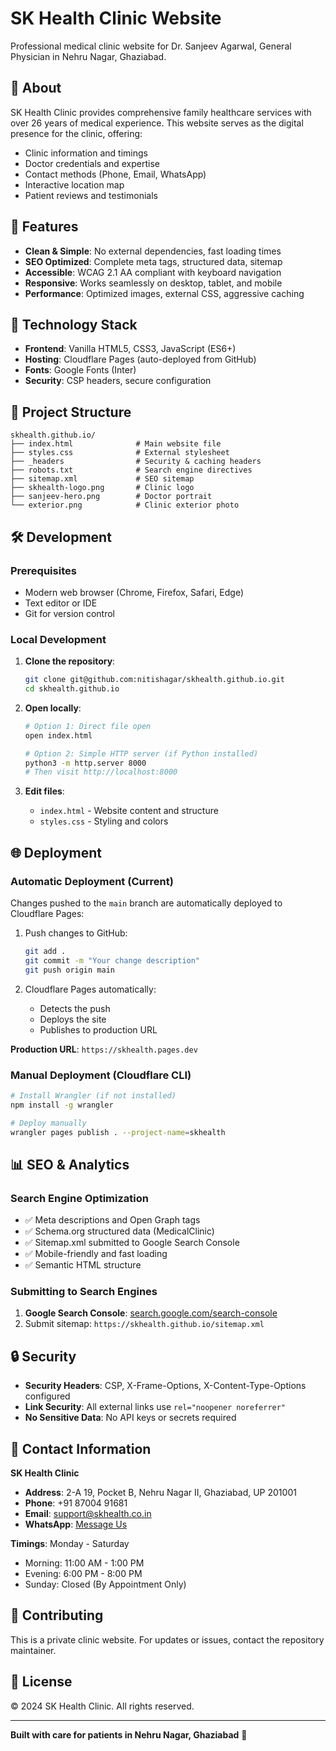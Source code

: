# SK Health Clinic Website

Professional medical clinic website for Dr. Sanjeev Agarwal, General Physician in Nehru Nagar, Ghaziabad.

## 🏥 About

SK Health Clinic provides comprehensive family healthcare services with over 26 years of medical experience. This website serves as the digital presence for the clinic, offering:

- Clinic information and timings
- Doctor credentials and expertise
- Contact methods (Phone, Email, WhatsApp)
- Interactive location map
- Patient reviews and testimonials

## 🎨 Features

- **Clean & Simple**: No external dependencies, fast loading times
- **SEO Optimized**: Complete meta tags, structured data, sitemap
- **Accessible**: WCAG 2.1 AA compliant with keyboard navigation
- **Responsive**: Works seamlessly on desktop, tablet, and mobile
- **Performance**: Optimized images, external CSS, aggressive caching

## 🚀 Technology Stack

- **Frontend**: Vanilla HTML5, CSS3, JavaScript (ES6+)
- **Hosting**: Cloudflare Pages (auto-deployed from GitHub)
- **Fonts**: Google Fonts (Inter)
- **Security**: CSP headers, secure configuration

## 📁 Project Structure

```
skhealth.github.io/
├── index.html              # Main website file
├── styles.css              # External stylesheet
├── _headers                # Security & caching headers
├── robots.txt              # Search engine directives
├── sitemap.xml             # SEO sitemap
├── skhealth-logo.png       # Clinic logo
├── sanjeev-hero.png        # Doctor portrait
└── exterior.png            # Clinic exterior photo
```

## 🛠️ Development

### Prerequisites

- Modern web browser (Chrome, Firefox, Safari, Edge)
- Text editor or IDE
- Git for version control

### Local Development

1. **Clone the repository**:
   ```bash
   git clone git@github.com:nitishagar/skhealth.github.io.git
   cd skhealth.github.io
   ```

2. **Open locally**:
   ```bash
   # Option 1: Direct file open
   open index.html

   # Option 2: Simple HTTP server (if Python installed)
   python3 -m http.server 8000
   # Then visit http://localhost:8000
   ```

3. **Edit files**:
   - `index.html` - Website content and structure
   - `styles.css` - Styling and colors

## 🌐 Deployment

### Automatic Deployment (Current)

Changes pushed to the `main` branch are automatically deployed to Cloudflare Pages:

1. Push changes to GitHub:
   ```bash
   git add .
   git commit -m "Your change description"
   git push origin main
   ```

2. Cloudflare Pages automatically:
   - Detects the push
   - Deploys the site
   - Publishes to production URL

**Production URL**: `https://skhealth.pages.dev`

### Manual Deployment (Cloudflare CLI)

```bash
# Install Wrangler (if not installed)
npm install -g wrangler

# Deploy manually
wrangler pages publish . --project-name=skhealth
```

## 📊 SEO & Analytics

### Search Engine Optimization

- ✅ Meta descriptions and Open Graph tags
- ✅ Schema.org structured data (MedicalClinic)
- ✅ Sitemap.xml submitted to Google Search Console
- ✅ Mobile-friendly and fast loading
- ✅ Semantic HTML structure

### Submitting to Search Engines

1. **Google Search Console**: [search.google.com/search-console](https://search.google.com/search-console)
2. Submit sitemap: `https://skhealth.github.io/sitemap.xml`

## 🔒 Security

- **Security Headers**: CSP, X-Frame-Options, X-Content-Type-Options configured
- **Link Security**: All external links use `rel="noopener noreferrer"`
- **No Sensitive Data**: No API keys or secrets required

## 📱 Contact Information

**SK Health Clinic**
- **Address**: 2-A 19, Pocket B, Nehru Nagar II, Ghaziabad, UP 201001
- **Phone**: +91 87004 91681
- **Email**: support@skhealth.co.in
- **WhatsApp**: [Message Us](https://wa.me/918700491681)

**Timings**: Monday - Saturday
- Morning: 11:00 AM - 1:00 PM
- Evening: 6:00 PM - 8:00 PM
- Sunday: Closed (By Appointment Only)

## 🤝 Contributing

This is a private clinic website. For updates or issues, contact the repository maintainer.

## 📄 License

© 2024 SK Health Clinic. All rights reserved.

---

**Built with care for patients in Nehru Nagar, Ghaziabad** 🏥
